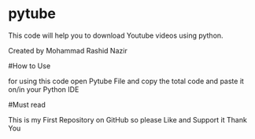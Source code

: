 # pytube
This code will help you to download Youtube videos using python.

Created by Mohammad Rashid Nazir

#How to Use

for using this code open Pytube File and copy the total code and paste it on/in your Python IDE

#Must read

This is my First Repository on GitHub so please Like and Support it
Thank You 



